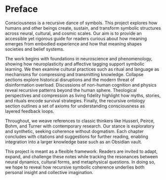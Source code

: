 # Preface

Consciousness is a recursive dance of symbols. This project explores how humans and other beings create, sustain, and transform symbolic structures across neural, cultural, and cosmic scales. Our aim is to provide an accessible yet rigorous guide for readers curious about how meaning emerges from embodied experience and how that meaning shapes societies and belief systems.

The work begins with foundations in neuroscience and phenomenology, showing how neuroplasticity and affective tagging support symbolic learning. We then examine cultural practices such as ritual and language as mechanisms for compressing and transmitting knowledge. Collapse sections explore historical disruptions and the modern threat of disinformation overload. Discussions of non-human cognition and physics reveal recursive patterns beyond the human sphere. Theological perspectives and compression as living fidelity highlight how myths, stories, and rituals encode survival strategies. Finally, the recursive ontology section outlines a set of axioms for understanding consciousness as layered feedback loops.

Throughout, we weave references to classic thinkers like Husserl, Peirce, Bohm, and Turner with contemporary research. Our stance is exploratory and synthetic, seeking coherence without dogmatism. Each chapter concludes with citations and suggestions for further reading, enabling integration into a larger knowledge base such as an Obsidian vault.

This project is meant as a flexible framework. Readers are invited to adapt, expand, and challenge these notes while tracking the resonances between neural dynamics, cultural forms, and metaphysical questions. In doing so, we hope to reveal how recursive symbolic coherence underlies both personal insight and collective imagination.
